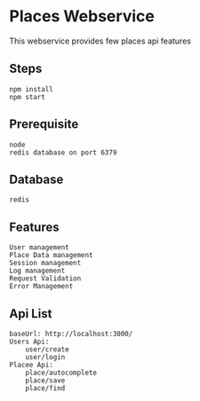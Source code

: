 # Places Webservice
This webservice provides few places api features

## Steps	
	npm install
	npm start
	
## Prerequisite
	
	node 
	redis database on port 6379
## Database
		
	redis

## Features

	User management
	Place Data management
	Session management
	Log management
	Request Validation
	Error Management
	
## Api List
	baseUrl: http://localhost:3000/
	Users Api:
		user/create
		user/login
	Placee Api:
		place/autocomplete
		place/save
		place/find
	
	